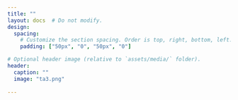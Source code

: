 ```yaml
---
title: ""
layout: docs  # Do not modify.
design:
  spacing:
    # Customize the section spacing. Order is top, right, bottom, left.
    padding: ["50px", "0", "50px", "0"]  

# Optional header image (relative to `assets/media/` folder).
header:
  caption: ""
  image: "ta3.png"
  
---
```

